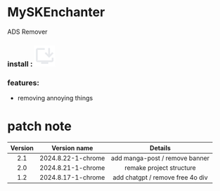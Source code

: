 # MySKEnchanter
ADS Remover
### install :  <a href="#"><img src="https://raw.githubusercontent.com/keegang6705/keegang6705/main/icon_install_desktop_24_dark.svg"></img></a>  
### features:  
-  removing annoying things 
# patch note
| Version | Version name | Details |
| :---: | :---: | :---: |
|2.1|2024.8.22-1-chrome| add manga-post / remove banner |
|2.0|2024.8.21-1-chrome| remake project structure |
|1.2|2024.8.17-1-chrome| add chatgpt / remove free 4o div |


